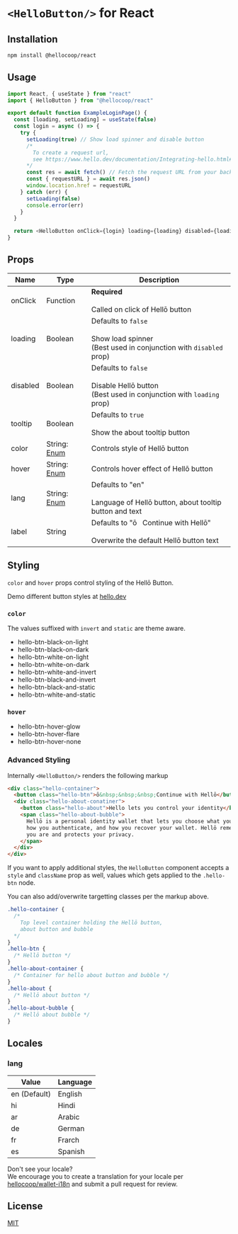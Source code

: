 # `<HelloButton/>` for React

## Installation
```sh
npm install @hellocoop/react
```

## Usage

```javascript
import React, { useState } from "react"
import { HelloButton } from "@hellocoop/react"

export default function ExampleLoginPage() {
  const [loading, setLoading] = useState(false)
  const login = async () => {
    try {
      setLoading(true) // Show load spinner and disable button
      /* 
        To create a request url,
        see https://www.hello.dev/documentation/Integrating-hello.html#_2-create-request-url
      */
      const res = await fetch() // Fetch the request URL from your backend
      const { requestURL } = await res.json()
      window.location.href = requestURL
    } catch (err) {
      setLoading(false)
      console.error(err)
    }
  }

  return <HelloButton onClick={login} loading={loading} disabled={loading} />
}
```

## Props

| Name     | Type                   | Description                                                                                           |
| -------- | ---------------------- | ----------------------------------------------------------------------------------------------------- |
| onClick  | Function               | **Required**<br/><br/>Called on click of Hellō button                                                 |
| loading  | Boolean                | Defaults to `false`<br/><br/>Show load spinner<br/>(Best used in conjunction with `disabled` prop)    |
| disabled | Boolean                | Defaults to `false`<br/><br/>Disable Hellō button<br/>(Best used in conjunction with `loading` prop)  |
| tooltip  | Boolean                | Defaults to `true`<br/><br/>Show the about tooltip button                                             |
| color    | String: [Enum](#color) | Controls style of Hellō button                                                                        |
| hover    | String: [Enum](#hover) | Controls hover effect of Hellō button                                                                 |
| lang     | String: [Enum](#lang)  | Defaults to "en"<br/><br/>Language of Hellō button, about tooltip button and text                     |
| label    | String                 | Defaults to "ō&nbsp;&nbsp;&nbsp;Continue with Hellō"<br/><br/>Overwrite the default Hellō button text |

## Styling

`color` and `hover` props control styling of the Hellō Button.

Demo different button styles at [hello.dev](https://www.hello.dev/documentation/getting-started.html#_2-standard-hello-buttons)

### `color`

The values suffixed with `invert` and `static` are theme aware.

- hello-btn-black-on-light
- hello-btn-black-on-dark
- hello-btn-white-on-light
- hello-btn-white-on-dark
- hello-btn-white-and-invert
- hello-btn-black-and-invert
- hello-btn-black-and-static
- hello-btn-white-and-static

### `hover`

- hello-btn-hover-glow
- hello-btn-hover-flare
- hello-btn-hover-none

### Advanced Styling

Internally `<HelloButton/>` renders the following markup

```html
<div class="hello-container">
  <button class="hello-btn">ō&nbsp;&nbsp;&nbsp;Continue with Hellō</button>
  <div class="hello-about-conatiner">
    <button class="hello-about">Hello lets you control your identity</button>
    <span class="hello-about-bubble">
      Hellō is a personal identity wallet that lets you choose what you share,
      how you authenticate, and how you recover your wallet. Hellō remembers who
      you are and protects your privacy.
    </span>
  </div>
</div>
```

If you want to apply additional styles, the `HelloButton` component accepts a `style` and `className` prop as well, values which gets applied to the `.hello-btn` node.

You can also add/overwrite targetting classes per the markup above.

```css
.hello-container {
  /*
    Top level container holding the Hellō button,
    about button and bubble
  */
}
.hello-btn {
  /* Hellō button */
}
.hello-about-container {
  /* Container for hello about button and bubble */
}
.hello-about {
  /* Hellō about button */
}
.hello-about-bubble {
  /* Hellō about bubble */
}
```

## Locales

### lang

| Value        | Language |
| ------------ | -------- |
| en (Default) | English  |
| hi           | Hindi    |
| ar           | Arabic   |
| de           | German   |
| fr           | Frarch   |
| es           | Spanish  |

Don't see your locale?<br/>
We encourage you to create a translation for your locale per
[hellocoop/wallet-i18n](https://github.com/hellocoop/wallet-i18n) and submit a pull request for review.

## License

[MIT](LICENSE)
